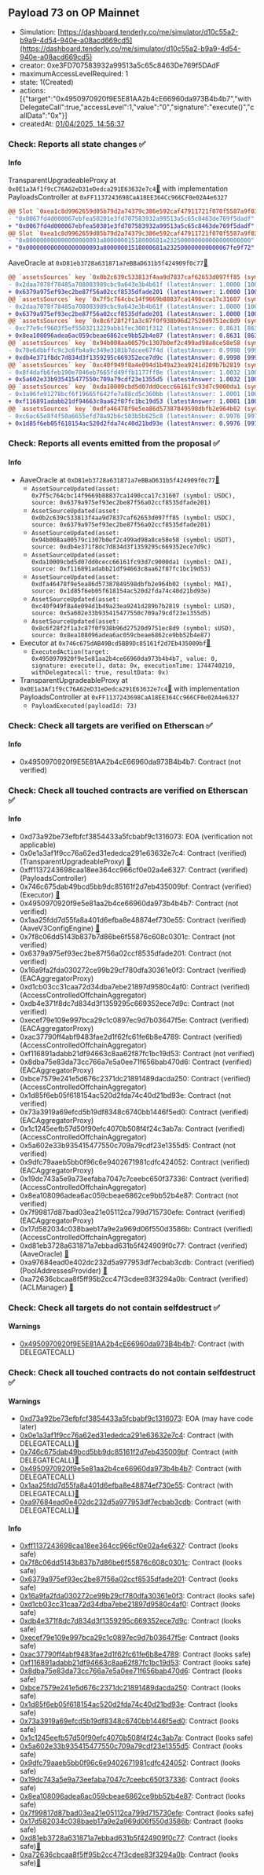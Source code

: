 ## Payload 73 on OP Mainnet

- Simulation: [https://dashboard.tenderly.co/me/simulator/d10c55a2-b9a9-4d54-940e-a08acd669cd5](https://dashboard.tenderly.co/me/simulator/d10c55a2-b9a9-4d54-940e-a08acd669cd5)
- creator: 0xe3FD707583932a99513a5c65c8463De769f5DAdF
- maximumAccessLevelRequired: 1
- state: 1(Created)
- actions: [{"target":"0x4950970920f9E5E81AA2b4cE66960da973B4b4b7","withDelegateCall":true,"accessLevel":1,"value":"0","signature":"execute()","callData":"0x"}]
- createdAt: [01/04/2025, 14:56:37](https://optimistic.etherscan.io/tx/0xfac7a93d7d4d185b3b4ebcad74f83aac02d4f35eb35ee12ba1bfe6396561110c)

### Check: Reports all state changes :white_check_mark:

#### Info


TransparentUpgradeableProxy at `0x0E1a3Af1f9cC76A62eD31eDedca291E63632e7c4`[:ghost:](https://github.com/bgd-labs/aave-address-book "GovernanceV3Optimism.PAYLOADS_CONTROLLER") with implementation PayloadsController at `0xFF1137243698CaA18EE364Cc966CF0e02A4e6327`
```diff
@@ Slot `0xea1c8d9962659d05b79d2a74379c386e592caf47911721f070f5587a9f030ffa` @@
- "0x0067fd4d000067ebfea50201e3fd707583932a99513a5c65c8463de769f5dadf"
+ "0x0067fd4d000067ebfea50301e3fd707583932a99513a5c65c8463de769f5dadf"
@@ Slot `0xea1c8d9962659d05b79d2a74379c386e592caf47911721f070f5587a9f030ffb` @@
- "0x000000000000000000093a80000001518000681a232500000000000000000000"
+ "0x000000000000000000093a80000001518000681a232500000000000067fe9f72"
```

AaveOracle at `0xD81eb3728a631871a7eBBaD631b5f424909f0c77`[:ghost:](https://github.com/bgd-labs/aave-address-book "AaveV3Optimism.ORACLE")
```diff
@@ `assetsSources` key `0x0b2c639c533813f4aa9d7837caf62653d097ff85 (symbol: USDC)` @@
- 0x2daa7078f78485a708003989cbc9a643e3b4b61f (latestAnswer: 1.0000 [100000276, 8 decimals], description: Capped USDC/USD)
+ 0x6379a975ef93ec2be87f56a02ccf8535dfade201 (latestAnswer: 1.0000 [100000276, 8 decimals], description: Capped USDC/USD)
@@ `assetsSources` key `0x7f5c764cbc14f9669b88837ca1490cca17c31607 (symbol: USDC)` @@
- 0x2daa7078f78485a708003989cbc9a643e3b4b61f (latestAnswer: 1.0000 [100000276, 8 decimals], description: Capped USDC/USD)
+ 0x6379a975ef93ec2be87f56a02ccf8535dfade201 (latestAnswer: 1.0000 [100000276, 8 decimals], description: Capped USDC/USD)
@@ `assetsSources` key `0x8c6f28f2f1a3c87f0f938b96d27520d9751ec8d9 (symbol: sUSD)` @@
- 0xc77e9cf9603f5ef5503213229abb1fec3001f312 (latestAnswer: 0.8631 [86313828, 8 decimals], description: Capped sUSD/USD)
+ 0x8ea108096adea6ac059cbeae6862ce9bb52b4e87 (latestAnswer: 0.8631 [86313828, 8 decimals], description: Capped sUSD/USD)
@@ `assetsSources` key `0x94b008aa00579c1307b0ef2c499ad98a8ce58e58 (symbol: USDT)` @@
- 0x70e6dbbffc9c3c6fb4a9c349e3101b7dcee67f4d (latestAnswer: 0.9998 [99987500, 8 decimals], description: Capped USDT/USD)
+ 0xdb4e371f8dc7d834d3f1359295c669352ece7d9c (latestAnswer: 0.9998 [99987500, 8 decimals], description: Capped USDT/USD)
@@ `assetsSources` key `0xc40f949f8a4e094d1b49a23ea9241d289b7b2819 (symbol: LUSD)` @@
- 0x8f4dafb6feb190e7846eb7665fd49ffb1177ff8e (latestAnswer: 1.0032 [100322270, 8 decimals], description: Capped LUSD/USD)
+ 0x5a602e33b935415477550c709a79cdf23e1355d5 (latestAnswer: 1.0032 [100322270, 8 decimals], description: Capped LUSD/USD)
@@ `assetsSources` key `0xda10009cbd5d07dd0cecc66161fc93d7c9000da1 (symbol: DAI)` @@
- 0x1a96fe91278bcf6f19665f642fe7a88cd5c360bb (latestAnswer: 1.0001 [100010000, 8 decimals], description: Capped DAI/USD)
+ 0xf116891adabb21df94663c8aa62f87fc1bc19d53 (latestAnswer: 1.0001 [100010000, 8 decimals], description: Capped DAI/USD)
@@ `assetsSources` key `0xdfa46478f9e5ea86d57387849598dbfb2e964b02 (symbol: MAI)` @@
- 0xc6ac65e8f4f50a6655efd78a92b6c503b5b625c8 (latestAnswer: 0.9976 [99766543, 8 decimals], description: Capped MAI/USD)
+ 0x1d85f6eb05f618154ac520d2fda74c40d21bd93e (latestAnswer: 0.9976 [99766543, 8 decimals], description: Capped MAI/USD)
```


### Check: Reports all events emitted from the proposal :white_check_mark:

#### Info

- AaveOracle at `0xD81eb3728a631871a7eBBaD631b5f424909f0c77`[:ghost:](https://github.com/bgd-labs/aave-address-book "AaveV3Optimism.ORACLE")
  - `AssetSourceUpdated(asset: 0x7f5c764cbc14f9669b88837ca1490cca17c31607 (symbol: USDC), source: 0x6379a975ef93ec2be87f56a02ccf8535dfade201)`
  - `AssetSourceUpdated(asset: 0x0b2c639c533813f4aa9d7837caf62653d097ff85 (symbol: USDC), source: 0x6379a975ef93ec2be87f56a02ccf8535dfade201)`
  - `AssetSourceUpdated(asset: 0x94b008aa00579c1307b0ef2c499ad98a8ce58e58 (symbol: USDT), source: 0xdb4e371f8dc7d834d3f1359295c669352ece7d9c)`
  - `AssetSourceUpdated(asset: 0xda10009cbd5d07dd0cecc66161fc93d7c9000da1 (symbol: DAI), source: 0xf116891adabb21df94663c8aa62f87fc1bc19d53)`
  - `AssetSourceUpdated(asset: 0xdfa46478f9e5ea86d57387849598dbfb2e964b02 (symbol: MAI), source: 0x1d85f6eb05f618154ac520d2fda74c40d21bd93e)`
  - `AssetSourceUpdated(asset: 0xc40f949f8a4e094d1b49a23ea9241d289b7b2819 (symbol: LUSD), source: 0x5a602e33b935415477550c709a79cdf23e1355d5)`
  - `AssetSourceUpdated(asset: 0x8c6f28f2f1a3c87f0f938b96d27520d9751ec8d9 (symbol: sUSD), source: 0x8ea108096adea6ac059cbeae6862ce9bb52b4e87)`
- Executor at `0x746c675dAB49Bcd5BB9Dc85161f2d7Eb435009bf`[:ghost:](https://github.com/bgd-labs/aave-address-book "AaveV3Optimism.ACL_ADMIN, GovernanceV3Optimism.EXECUTOR_LVL_1")
  - `ExecutedAction(target: 0x4950970920f9e5e81aa2b4ce66960da973b4b4b7, value: 0, signature: execute(), data: 0x, executionTime: 1744740210, withDelegatecall: true, resultData: 0x)`
- TransparentUpgradeableProxy at `0x0E1a3Af1f9cC76A62eD31eDedca291E63632e7c4`[:ghost:](https://github.com/bgd-labs/aave-address-book "GovernanceV3Optimism.PAYLOADS_CONTROLLER") with implementation PayloadsController at `0xFF1137243698CaA18EE364Cc966CF0e02A4e6327`
  - `PayloadExecuted(payloadId: 73)`

### Check: Check all targets are verified on Etherscan :white_check_mark:

#### Info

- 0x4950970920f9E5E81AA2b4cE66960da973B4b4b7: Contract (not verified) 

### Check: Check all touched contracts are verified on Etherscan :white_check_mark:

#### Info

- 0xd73a92be73efbfcf3854433a5fcbabf9c1316073: EOA (verification not applicable)
- 0x0e1a3af1f9cc76a62ed31ededca291e63632e7c4: Contract (verified) (TransparentUpgradeableProxy) [:ghost:](https://github.com/bgd-labs/aave-address-book "GovernanceV3Optimism.PAYLOADS_CONTROLLER")
- 0xff1137243698caa18ee364cc966cf0e02a4e6327: Contract (verified) (PayloadsController) 
- 0x746c675dab49bcd5bb9dc85161f2d7eb435009bf: Contract (verified) (Executor) [:ghost:](https://github.com/bgd-labs/aave-address-book "AaveV3Optimism.ACL_ADMIN, GovernanceV3Optimism.EXECUTOR_LVL_1")
- 0x4950970920f9e5e81aa2b4ce66960da973b4b4b7: Contract (not verified) 
- 0x1aa25fdd7d55fa8a401d6efba8e48874ef730e55: Contract (verified) (AaveV3ConfigEngine) [:ghost:](https://github.com/bgd-labs/aave-address-book "AaveV3Optimism.CONFIG_ENGINE")
- 0x7f8c06dd5143b837b7d86be6f55876c608c0301c: Contract (not verified) 
- 0x6379a975ef93ec2be87f56a02ccf8535dfade201: Contract (not verified) 
- 0x16a9fa2fda030272ce99b29cf780dfa30361e0f3: Contract (verified) (EACAggregatorProxy) 
- 0xd1cb03cc31caa72d34dba7ebe21897d9580c4af0: Contract (verified) (AccessControlledOffchainAggregator) 
- 0xdb4e371f8dc7d834d3f1359295c669352ece7d9c: Contract (not verified) 
- 0xecef79e109e997bca29c1c0897ec9d7b03647f5e: Contract (verified) (EACAggregatorProxy) 
- 0xac37790ff4abf9483fae2d1f62fc61fe6b8e4789: Contract (verified) (AccessControlledOffchainAggregator) 
- 0xf116891adabb21df94663c8aa62f87fc1bc19d53: Contract (not verified) 
- 0x8dba75e83da73cc766a7e5a0ee71f656bab470d6: Contract (verified) (EACAggregatorProxy) 
- 0xbce7579e241e5d676c2371dc21891489dacda250: Contract (verified) (AccessControlledOffchainAggregator) 
- 0x1d85f6eb05f618154ac520d2fda74c40d21bd93e: Contract (not verified) 
- 0x73a3919a69efcd5b19df8348c6740bb1446f5ed0: Contract (verified) (EACAggregatorProxy) 
- 0x1c1245eefb57d50f90efc4070b508f4f24c3ab7a: Contract (verified) (AccessControlledOffchainAggregator) 
- 0x5a602e33b935415477550c709a79cdf23e1355d5: Contract (not verified) 
- 0x9dfc79aaeb5bb0f96c6e9402671981cdfc424052: Contract (verified) (EACAggregatorProxy) 
- 0x19dc743a5e9a73eefaba7047c7ceebc650f37336: Contract (verified) (AccessControlledOffchainAggregator) 
- 0x8ea108096adea6ac059cbeae6862ce9bb52b4e87: Contract (not verified) 
- 0x7f99817d87bad03ea21e05112ca799d715730efe: Contract (verified) (EACAggregatorProxy) 
- 0x17d582034c038baeb17a9e2a969d06f550d3586b: Contract (verified) (AccessControlledOffchainAggregator) 
- 0xd81eb3728a631871a7ebbad631b5f424909f0c77: Contract (verified) (AaveOracle) [:ghost:](https://github.com/bgd-labs/aave-address-book "AaveV3Optimism.ORACLE")
- 0xa97684ead0e402dc232d5a977953df7ecbab3cdb: Contract (verified) (PoolAddressesProvider) [:ghost:](https://github.com/bgd-labs/aave-address-book "AaveV3Optimism.POOL_ADDRESSES_PROVIDER")
- 0xa72636cbcaa8f5ff95b2cc47f3cdee83f3294a0b: Contract (verified) (ACLManager) [:ghost:](https://github.com/bgd-labs/aave-address-book "AaveV3Optimism.ACL_MANAGER")

### Check: Check all targets do not contain selfdestruct :white_check_mark:

#### Warnings

- [0x4950970920f9E5E81AA2b4cE66960da973B4b4b7](https://optimistic.etherscan.io/address/0x4950970920f9E5E81AA2b4cE66960da973B4b4b7): Contract (with DELEGATECALL)

### Check: Check all touched contracts do not contain selfdestruct :white_check_mark:

#### Warnings

- [0xd73a92be73efbfcf3854433a5fcbabf9c1316073](https://optimistic.etherscan.io/address/0xd73a92be73efbfcf3854433a5fcbabf9c1316073): EOA (may have code later)
- [0x0e1a3af1f9cc76a62ed31ededca291e63632e7c4](https://optimistic.etherscan.io/address/0x0e1a3af1f9cc76a62ed31ededca291e63632e7c4): Contract (with DELEGATECALL)[:ghost:](https://github.com/bgd-labs/aave-address-book "GovernanceV3Optimism.PAYLOADS_CONTROLLER")
- [0x746c675dab49bcd5bb9dc85161f2d7eb435009bf](https://optimistic.etherscan.io/address/0x746c675dab49bcd5bb9dc85161f2d7eb435009bf): Contract (with DELEGATECALL)[:ghost:](https://github.com/bgd-labs/aave-address-book "AaveV3Optimism.ACL_ADMIN, GovernanceV3Optimism.EXECUTOR_LVL_1")
- [0x4950970920f9e5e81aa2b4ce66960da973b4b4b7](https://optimistic.etherscan.io/address/0x4950970920f9e5e81aa2b4ce66960da973b4b4b7): Contract (with DELEGATECALL)
- [0x1aa25fdd7d55fa8a401d6efba8e48874ef730e55](https://optimistic.etherscan.io/address/0x1aa25fdd7d55fa8a401d6efba8e48874ef730e55): Contract (with DELEGATECALL)[:ghost:](https://github.com/bgd-labs/aave-address-book "AaveV3Optimism.CONFIG_ENGINE")
- [0xa97684ead0e402dc232d5a977953df7ecbab3cdb](https://optimistic.etherscan.io/address/0xa97684ead0e402dc232d5a977953df7ecbab3cdb): Contract (with DELEGATECALL)[:ghost:](https://github.com/bgd-labs/aave-address-book "AaveV3Optimism.POOL_ADDRESSES_PROVIDER")

#### Info

- [0xff1137243698caa18ee364cc966cf0e02a4e6327](https://optimistic.etherscan.io/address/0xff1137243698caa18ee364cc966cf0e02a4e6327): Contract (looks safe)
- [0x7f8c06dd5143b837b7d86be6f55876c608c0301c](https://optimistic.etherscan.io/address/0x7f8c06dd5143b837b7d86be6f55876c608c0301c): Contract (looks safe)
- [0x6379a975ef93ec2be87f56a02ccf8535dfade201](https://optimistic.etherscan.io/address/0x6379a975ef93ec2be87f56a02ccf8535dfade201): Contract (looks safe)
- [0x16a9fa2fda030272ce99b29cf780dfa30361e0f3](https://optimistic.etherscan.io/address/0x16a9fa2fda030272ce99b29cf780dfa30361e0f3): Contract (looks safe)
- [0xd1cb03cc31caa72d34dba7ebe21897d9580c4af0](https://optimistic.etherscan.io/address/0xd1cb03cc31caa72d34dba7ebe21897d9580c4af0): Contract (looks safe)
- [0xdb4e371f8dc7d834d3f1359295c669352ece7d9c](https://optimistic.etherscan.io/address/0xdb4e371f8dc7d834d3f1359295c669352ece7d9c): Contract (looks safe)
- [0xecef79e109e997bca29c1c0897ec9d7b03647f5e](https://optimistic.etherscan.io/address/0xecef79e109e997bca29c1c0897ec9d7b03647f5e): Contract (looks safe)
- [0xac37790ff4abf9483fae2d1f62fc61fe6b8e4789](https://optimistic.etherscan.io/address/0xac37790ff4abf9483fae2d1f62fc61fe6b8e4789): Contract (looks safe)
- [0xf116891adabb21df94663c8aa62f87fc1bc19d53](https://optimistic.etherscan.io/address/0xf116891adabb21df94663c8aa62f87fc1bc19d53): Contract (looks safe)
- [0x8dba75e83da73cc766a7e5a0ee71f656bab470d6](https://optimistic.etherscan.io/address/0x8dba75e83da73cc766a7e5a0ee71f656bab470d6): Contract (looks safe)
- [0xbce7579e241e5d676c2371dc21891489dacda250](https://optimistic.etherscan.io/address/0xbce7579e241e5d676c2371dc21891489dacda250): Contract (looks safe)
- [0x1d85f6eb05f618154ac520d2fda74c40d21bd93e](https://optimistic.etherscan.io/address/0x1d85f6eb05f618154ac520d2fda74c40d21bd93e): Contract (looks safe)
- [0x73a3919a69efcd5b19df8348c6740bb1446f5ed0](https://optimistic.etherscan.io/address/0x73a3919a69efcd5b19df8348c6740bb1446f5ed0): Contract (looks safe)
- [0x1c1245eefb57d50f90efc4070b508f4f24c3ab7a](https://optimistic.etherscan.io/address/0x1c1245eefb57d50f90efc4070b508f4f24c3ab7a): Contract (looks safe)
- [0x5a602e33b935415477550c709a79cdf23e1355d5](https://optimistic.etherscan.io/address/0x5a602e33b935415477550c709a79cdf23e1355d5): Contract (looks safe)
- [0x9dfc79aaeb5bb0f96c6e9402671981cdfc424052](https://optimistic.etherscan.io/address/0x9dfc79aaeb5bb0f96c6e9402671981cdfc424052): Contract (looks safe)
- [0x19dc743a5e9a73eefaba7047c7ceebc650f37336](https://optimistic.etherscan.io/address/0x19dc743a5e9a73eefaba7047c7ceebc650f37336): Contract (looks safe)
- [0x8ea108096adea6ac059cbeae6862ce9bb52b4e87](https://optimistic.etherscan.io/address/0x8ea108096adea6ac059cbeae6862ce9bb52b4e87): Contract (looks safe)
- [0x7f99817d87bad03ea21e05112ca799d715730efe](https://optimistic.etherscan.io/address/0x7f99817d87bad03ea21e05112ca799d715730efe): Contract (looks safe)
- [0x17d582034c038baeb17a9e2a969d06f550d3586b](https://optimistic.etherscan.io/address/0x17d582034c038baeb17a9e2a969d06f550d3586b): Contract (looks safe)
- [0xd81eb3728a631871a7ebbad631b5f424909f0c77](https://optimistic.etherscan.io/address/0xd81eb3728a631871a7ebbad631b5f424909f0c77): Contract (looks safe)[:ghost:](https://github.com/bgd-labs/aave-address-book "AaveV3Optimism.ORACLE")
- [0xa72636cbcaa8f5ff95b2cc47f3cdee83f3294a0b](https://optimistic.etherscan.io/address/0xa72636cbcaa8f5ff95b2cc47f3cdee83f3294a0b): Contract (looks safe)[:ghost:](https://github.com/bgd-labs/aave-address-book "AaveV3Optimism.ACL_MANAGER")

